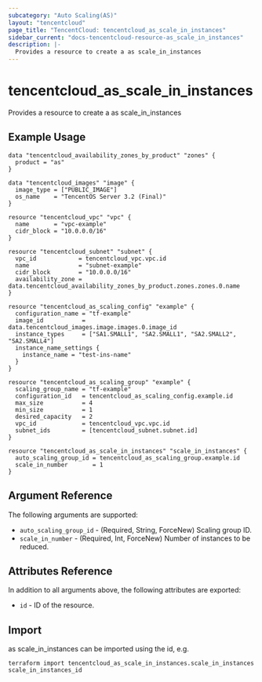 ```yaml
---
subcategory: "Auto Scaling(AS)"
layout: "tencentcloud"
page_title: "TencentCloud: tencentcloud_as_scale_in_instances"
sidebar_current: "docs-tencentcloud-resource-as_scale_in_instances"
description: |-
  Provides a resource to create a as scale_in_instances
---
```


# tencentcloud_as_scale_in_instances

Provides a resource to create a as scale_in_instances

## Example Usage

```hcl
data "tencentcloud_availability_zones_by_product" "zones" {
  product = "as"
}

data "tencentcloud_images" "image" {
  image_type = ["PUBLIC_IMAGE"]
  os_name    = "TencentOS Server 3.2 (Final)"
}

resource "tencentcloud_vpc" "vpc" {
  name       = "vpc-example"
  cidr_block = "10.0.0.0/16"
}

resource "tencentcloud_subnet" "subnet" {
  vpc_id            = tencentcloud_vpc.vpc.id
  name              = "subnet-example"
  cidr_block        = "10.0.0.0/16"
  availability_zone = data.tencentcloud_availability_zones_by_product.zones.zones.0.name
}

resource "tencentcloud_as_scaling_config" "example" {
  configuration_name = "tf-example"
  image_id           = data.tencentcloud_images.image.images.0.image_id
  instance_types     = ["SA1.SMALL1", "SA2.SMALL1", "SA2.SMALL2", "SA2.SMALL4"]
  instance_name_settings {
    instance_name = "test-ins-name"
  }
}

resource "tencentcloud_as_scaling_group" "example" {
  scaling_group_name = "tf-example"
  configuration_id   = tencentcloud_as_scaling_config.example.id
  max_size           = 4
  min_size           = 1
  desired_capacity   = 2
  vpc_id             = tencentcloud_vpc.vpc.id
  subnet_ids         = [tencentcloud_subnet.subnet.id]
}

resource "tencentcloud_as_scale_in_instances" "scale_in_instances" {
  auto_scaling_group_id = tencentcloud_as_scaling_group.example.id
  scale_in_number       = 1
}
```

## Argument Reference

The following arguments are supported:

* `auto_scaling_group_id` - (Required, String, ForceNew) Scaling group ID.
* `scale_in_number` - (Required, Int, ForceNew) Number of instances to be reduced.

## Attributes Reference

In addition to all arguments above, the following attributes are exported:

* `id` - ID of the resource.




## Import

as scale_in_instances can be imported using the id, e.g.

```
terraform import tencentcloud_as_scale_in_instances.scale_in_instances scale_in_instances_id
```

